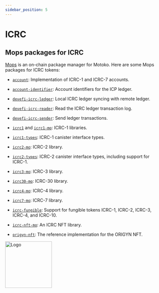 ```yaml
---
sidebar_position: 5
---
```


# ICRC

## Mops packages for ICRC

[Mops](https://mops.one/) is an on-chain package manager for Motoko. Here are some Mops packages for ICRC tokens:

- [`account`](https://mops.one/account): Implementation of ICRC-1 and ICRC-7 accounts.

- [`account-identifier`](https://mops.one/account-identifier): Account identifiers for the ICP ledger.

- [`devefi-icrc-ledger`](https://mops.one/devefi-icrc-ledger): Local ICRC ledger syncing with remote ledger.

- [`devefi-icrc-reader`](https://mops.one/devefi-icrc-reader): Read the ICRC ledger transaction log.

- [`devefi-icrc-sender`](https://mops.one/devefi-icrc-sender): Send ledger transactions.

- [`icrc1`](https://mops.one/icrc1) and [`icrc1-mo`](https://mops.one/icrc1-mo): ICRC-1 libraries.

- [`icrc1-types`](https://mops.one/icrc1-types): ICRC-1 canister interface types.

- [`icrc2-mo`](https://mops.one/icrc2-mo): ICRC-2 library.

- [`icrc2-types`](https://mops.one/icrc2-types): ICRC-2 canister interface types, including support for ICRC-1.

- [`icrc3-mo`](https://mops.one/icrc3-mo): ICRC-3 library.

- [`icrc30-mo`](https://mops.one/icrc30-mo): ICRC-30 library.

- [`icrc4-mo`](https://mops.one/icrc4-mo): ICRC-4 library.

- [`icrc7-mo`](https://mops.one/icrc7-mo): ICRC-7 library.

- [`icrc-fungible`](https://mops.one/icrc-fungible): Support for fungible tokens ICRC-1, ICRC-2, ICRC-3, ICRC-4, and ICRC-10.

- [`icrc-nft-mo`](https://mops.one/icrc-nft-mo): An ICRC NFT library.

- [`origyn-nft`](https://mops.one/origyn-nft): The reference implementation for the ORIGYN NFT.

<img src="https://github.com/user-attachments/assets/844ca364-4d71-42b3-aaec-4a6c3509ee2e" alt="Logo" width="150" height="150" />
